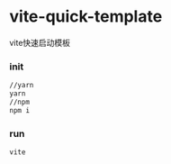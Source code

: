 # vite-quick-template
vite快速启动模板

### init

```bash
//yarn
yarn 
//npm 
npm i
```

### run

```
vite
```
